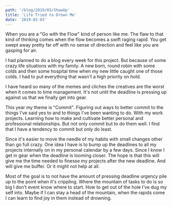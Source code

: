 ```yaml
---
path: '/blog/2019/03/ShowUp'
title: 'Life Tried to Drown Me'
date: '2019-03-03'
---
```


When you are a "Go with the Flow" kind of person like me. The flaw to that kind of thinking comes when the flow becomes a swift raging rapid. You get swept away pretty far off with no sense of direction and feel like you are gasping for air.

I had planned to do a blog every week for this project. But because of some crazy life situations with my family. A new born, round robin with some colds and then some hospital time when my new little caught one of those colds. I had to put everything that wasn't a high priority on hold.

I have heard so many of the memes and cliches the creatives are the worst when it comes to time management. It's not until the deadline is pressing up against us that we finally get into gear.

This year my theme is "Commit". Figuring out ways to better commit to the things I've said yes to and to things I've been wanting to do. With my work projects. Learning how to make and cultivate better personal and professional relationships. But not only commit but to do them well. I find that I have a tendency to commit but only do least.

Since it's easier to move the needle of my habits with small changes other than go full crazy. One idea I have is to bump up the deadlines to all my projects internally on in my personal calendar by a few days. Since I know I get in gear when the deadline is looming closer. The hope is that this will give me the time needed to finesse my projects after the new deadline. And will give me buffer. Or it might not help at all.

Most of the goal is to not have the amount of pressing deadline urgency pile up to the point when it's crippling. Where the mountain of tasks to do is so big I don't event know where to start. How to get out of the hole I've dug my self into. Maybe if I can stay a head of the mountain, when the rapids come I can learn to find joy in them instead of drowning.
